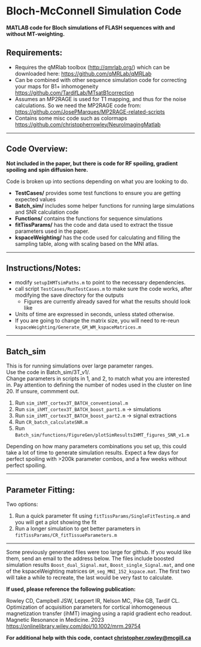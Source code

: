 # Bloch-McConnell Simulation Code

**MATLAB code for Bloch simulations of FLASH sequences with and without MT-weighting.**

## Requirements:

- Requires the qMRlab toolbox (http://qmrlab.org/) which can be downloaded here: https://github.com/qMRLab/qMRLab
- Can be combined with other sequence simulation code for correcting your maps for B1+ inhomogeneity https://github.com/TardifLab/MTsatB1correction 
- Assumes an MP2RAGE is used for T1 mapping, and thus for the noise calculations. So we need the MP2RAGE code from: https://github.com/JosePMarques/MP2RAGE-related-scripts
- Contains some misc code such as colormaps https://github.com/christopherrowley/NeuroImagingMatlab

***

## Code Overview:

**Not included in the paper, but there is code for RF spoiling, gradient spoiling and spin diffusion here.**

Code is broken up into sections depending on what you are looking to do. 

- **TestCases/** provides some test functions to ensure you are getting expected values
- **Batch_sim/** includes some helper functions for running large simulations and SNR calculation code
- **Functions/** contains the functions for sequence simulations
- **fitTissParams/** has the code and data used to extract the tissue parameters used in the paper.
- **kspaceWeighting/** has the code used for calculating and filling the sampling table, along with scaling based on the MNI atlas.


***


## Instructions/Notes:

- modify `setupIHMTsimPaths.m` to point to the necessary dependencies. 
- call script `TestCases/RunTestCases.m` to make sure the code works, after modifying the save directory for the outputs 
    - Figures are currently already saved for what the results should look like
- Units of time are expressed in seconds, unless stated otherwise.
- If you are going to change the matrix size, you will need to re-reun `kspaceWeighting/Generate_GM_WM_kspaceMatrices.m`

***

## Batch_sim

This is for running simulations over large parameter ranges.  
Use the code in Batch_sim/3T_v1/.  
Change parameters in scripts in 1, and 2, to match what you are interested in. Pay attention to defining the number of nodes used in the cluster on line 20. If unsure, commment out.

1. Run `sim_ihMT_cortex3T_BATCH_conventional.m`
2. Run `sim_ihMT_cortex3T_BATCH_boost_part1.m`  -> simulations
3. Run `sim_ihMT_cortex3T_BATCH_boost_part2.m`  -> signal extractions
4. Run `CR_batch_calculateSNR.m`
5. Run `Batch_sim/functions/FigureGen/plotSimResultsIHMT_figures_SNR_v1.m` 

Depending on how many parameters combinations you set up, this could take a lot of time to generate simulation results.
Expect a few days for perfect spoiling with >200k parameter combos, and a few weeks without perfect spoiling.

***

## Parameter Fitting:
Two options:

1. Run a quick parameter fit using `fitTissParams/SingleFitTesting.m` and you will get a plot showing the fit
2. Run a longer simulation to get better parameters in `fitTissParams/CR_fitTissueParameters.m`

***

Some previously generated files were too large for github. If you would like them, send an email to the address below. The files include boosted simulation results `Boost_dual_Signal.mat`,
`Boost_single_Signal.mat`, and one of the kspaceWeighting matrices `GM_seg_MNI_152_kspace.mat`. The first two will take a while to recreate, the last would be very fast to calculate.


**If used, please reference the following publication:**

Rowley CD, Campbell JSW, Leppert IR, Nelson MC, Pike GB, Tardif CL. Optimization of acquisition parameters for cortical inhomogeneous magnetization transfer (ihMT) imaging using a rapid gradient echo readout. Magnetic Resonance in Medicine. 2023  
https://onlinelibrary.wiley.com/doi/10.1002/mrm.29754

**For additional help with this code, contact christopher.rowley@mcgill.ca**

